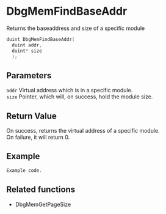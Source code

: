 # DbgMemFindBaseAddr

Returns the baseaddress and size of a specific module

```c++
duint DbgMemFindBaseAddr(
  duint addr,
  duint* size
  );
```

## Parameters

`addr` Virtual address which is in a specific module. <br>
`size` Pointer, which will, on success, hold the module size.

## Return Value

On success, returns the virtual address of a specific module. <br>
On failure, it will return 0.

## Example

```c++
Example code.
```

## Related functions

- DbgMemGetPageSize
